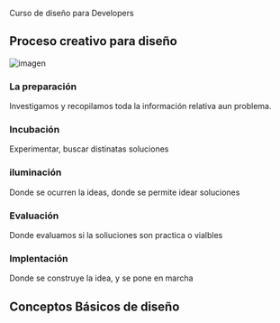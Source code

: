 Curso de diseño para Developers 

## Proceso creativo para diseño 

![imagen](https://user-images.githubusercontent.com/83564327/190044758-fec25828-39a9-4394-8b47-733dc6ea887c.png)

### La preparación 
  
  Investigamos y recopilamos toda la información relativa aun problema.
  
### Incubación 

Experimentar, buscar distinatas soluciones 

### iluminación 

Donde se ocurren la ideas, donde se permite idear soluciones 

### Evaluación 

Donde evaluamos si la soliuciones son practica o vialbles 

### Implentación 

Donde se construye la idea, y se pone en marcha 

## Conceptos Básicos de diseño

